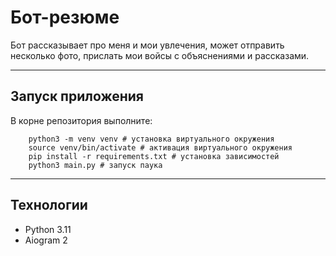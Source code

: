 # Бот-резюме
Бот рассказывает про меня и мои увлечения, может отправить несколько
фото, прислать мои войсы с объяснениями и рассказами.

---
## Запуск приложения
В корне репозитория выполните:
```
    python3 -m venv venv # установка виртуального окружения
    source venv/bin/activate # активация виртуального окружения
    pip install -r requirements.txt # установка зависимостей
    python3 main.py # запуск паука
```
---

## Технологии

- Python 3.11
- Aiogram 2